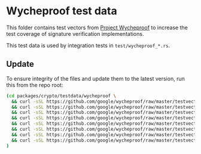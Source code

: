 # Wycheproof test data

This folder contains test vectors from [Project Wycheproof](https://github.com/google/wycheproof) to increase the test coverage of signature verification implementations.

This test data is used by integration tests in `test/wycheproof_*.rs`.

## Update

To ensure integrity of the files and update them to the latest version, run this from the repo root:

```sh
(cd packages/crypto/testdata/wycheproof \
  && curl -sSL https://github.com/google/wycheproof/raw/master/testvectors_v1/ecdsa_secp256r1_sha256_test.json > ecdsa_secp256r1_sha256_test.json \
  && curl -sSL https://github.com/google/wycheproof/raw/master/testvectors_v1/ecdsa_secp256r1_sha512_test.json > ecdsa_secp256r1_sha512_test.json \
  && curl -sSL https://github.com/google/wycheproof/raw/master/testvectors_v1/ecdsa_secp256r1_sha3_256_test.json > ecdsa_secp256r1_sha3_256_test.json \
  && curl -sSL https://github.com/google/wycheproof/raw/master/testvectors_v1/ecdsa_secp256r1_sha3_512_test.json > ecdsa_secp256r1_sha3_512_test.json \
  && curl -sSL https://github.com/google/wycheproof/raw/master/testvectors_v1/ecdsa_secp256k1_sha256_test.json > ecdsa_secp256k1_sha256_test.json \
  && curl -sSL https://github.com/google/wycheproof/raw/master/testvectors_v1/ecdsa_secp256k1_sha512_test.json > ecdsa_secp256k1_sha512_test.json \
  && curl -sSL https://github.com/google/wycheproof/raw/master/testvectors_v1/ecdsa_secp256k1_sha3_256_test.json > ecdsa_secp256k1_sha3_256_test.json \
  && curl -sSL https://github.com/google/wycheproof/raw/master/testvectors_v1/ecdsa_secp256k1_sha3_512_test.json > ecdsa_secp256k1_sha3_512_test.json \
)
```
